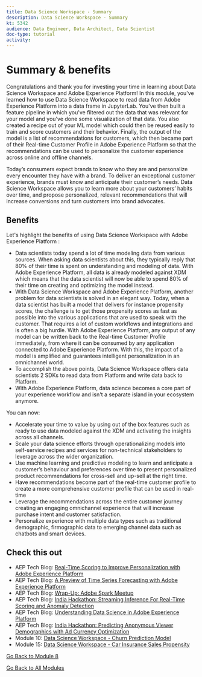 ```yaml
---
title: Data Science Workspace - Summary
description: Data Science Workspace - Summary
kt: 5342
audience: Data Engineer, Data Architect, Data Scientist
doc-type: tutorial
activity: 
---
```


# Summary & benefits

Congratulations and thank you for investing your time in learning about Data Science Workspace and Adobe Experience Platform! 
In this module, you've learned how to use Data Science Workspace to read data from Adobe Experience Platform into a data frame in JupyterLab. You've then built a feature pipeline in which you've filtered out the data that was relevant for your model and you've done some visualization of that data. You also created a recipe out of your ML model which could then be reused easily to train and score customers and their behavior. Finally, the output of the model is a list of recommendations for customers, which then became part of their Real-time Customer Profile in Adobe Experience Platform so that the recommendations can be used to personalize the customer experience across online and offline channels. 

Today’s consumers expect brands to know who they are and personalize every encounter they have with a brand.  To deliver an exceptional customer experience, brands must know and anticipate their customer’s needs. Data Science Workspace allows you to learn more about your customers’ habits over time, and propose personalized, relevant recommendations that will increase conversions and turn customers into brand advocates.  

## Benefits

Let's highlight the benefits of using Data Science Workspace with Adobe Experience Platform :

- Data scientists today spend a lot of time modeling data from various sources. When asking data scientists about this, they typically reply that 80% of their time is spent on understanding and modeling of data. With Adobe Experience Platform, all data is already modeled against XDM which means that the data scientist will now be able to spend 80% of their time on creating and optimizing the model instead.
- With Data Science Workspace and Adobe Experience Platform, another problem for data scientists is solved in an elegant way. Today, when a data scientist has built a model that delivers for instance propensity scores, the challenge is to get those propensity scores as fast as possible into the various applications that are used to speak with the customer. That requires a lot of custom workflows and integrations and is often a big hurdle. With Adobe Experience Platform, any output of any model can be written back to the Real-time Customer Profile immediately, from where it can be consumed by any application connected to Adobe Experience Platform. With this, the impact of a model is amplified and guarantees intelligent personalization in an omnichannel world.
- To accomplish the above points, Data Science Workspace offers data scientists 2 SDKs to read data from Platform and write data back to Platform. 
- With Adobe Experience Platform, data science becomes a core part of your experience workflow and isn't a separate island in your ecosystem anymore.

You can now:

- Accelerate your time to value by using out of the box features such as ready to use data modeled against the XDM and activating the insights across all channels.
- Scale your data science efforts through operationalizing models into self-service recipes and services for non-technical stakeholders to leverage across the wider organization.
- Use machine learning and predictive modeling to learn and anticipate a customer’s behaviour and preferences over time to present personalized product recommendations for cross-sell and up-sell at the right time.
- Have recommendations become part of the real-time customer profile to create a more comprehensive customer profile that can be used in real-time
- Leverage the recommendations across the entire customer journey creating an engaging omnichannel experience that will increase purchase intent and customer satisfaction. 
- Personalize experience with multiple data types such as traditional demographic, firmographic data to emerging channel data such as chatbots and smart devices. 

## Check this out

- AEP Tech Blog: [Real-Time Scoring to Improve Personalization with Adobe Experience Platform](https://medium.com/adobetech/real-time-scoring-to-improve-personalization-with-adobe-experience-platform-78d3a47406f7)
- AEP Tech Blog: [A Preview of Time Series Forecasting with Adobe Experience Platform](https://medium.com/adobetech/preview-of-time-series-forecasting-with-adobe-experience-platform-38a2fc778e89)
- AEP Tech Blog: [Wrap-Up: Adobe Spark Meetup](https://medium.com/adobetech/wrap-up-adobe-spark-meetup-aa5bc7879c1a)
- AEP Tech Blog: [India Hackathon: Streaming Inference For Real-Time Scoring and Anomaly Detection](https://medium.com/adobetech/india-hackathon-streaming-inference-for-real-time-scoring-and-anomaly-detection-c5917b54c75c)
- AEP Tech Blog: [Understanding Data Science in Adobe Experience Platform](https://medium.com/adobetech/understanding-data-science-in-adobe-experience-platform-5bce5a17b42)
- AEP Tech Blog: [India Hackathon: Predicting Anonymous Viewer Demographics with Ad Currency Optimization](https://medium.com/adobetech/india-hackathon-predicting-anonymous-viewer-demographics-with-ad-currency-optimization-d1269b8057dd)
- Module 10: [Data Science Workspace - Churn Prediction Model](../module10/data-science-workspace-churn-prediction-model.md)
- Module 15: [Data Science Workspace - Car Insurance Sales Propensity](../module15/data-science-workspace-car-insurance-sales-propensity.md) 

[Go Back to Module 8](./data-science-workspace-popularity-based-recommendations.md)

[Go Back to All Modules](../../overview.md)
